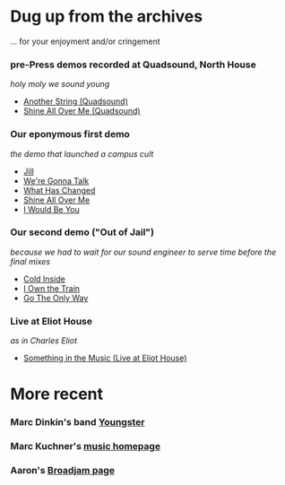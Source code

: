 # Dug up from the archives
... for your enjoyment and/or cringement

### pre-Press demos recorded at Quadsound, North House
_holy moly we sound young_
* <a href="01-Another-String-Quadsound.mp3">Another String (Quadsound)</a>
* <a href="02-Shine-All-Over-Me-Quadsound.mp3">Shine All Over Me (Quadsound)</a>

### Our eponymous first demo
_the demo that launched a campus cult_
* <a href="03-Jill.mp3">Jill</a>
* <a href="04-Were-Gonna-Talk.mp3">We're Gonna Talk</a>
* <a href="05-What-Has-Changed.mp3">What Has Changed</a>
* <a href="06-Shine-All-Over-Me.mp3">Shine All Over Me</a>
* <a href="07-I-Would-Be-You.mp3">I Would Be You</a>

### Our second demo ("Out of Jail")
_because we had to wait for our sound engineer to serve time before the final mixes_
* <a href="08-Cold-Inside.mp3">Cold Inside</a>
* <a href="09-I-Own-the-Train.mp3">I Own the Train</a>
* <a href="10-Go-The-Only-Way.mp3">Go The Only Way</a>

### Live at Eliot House
_as in Charles Eliot_
* <a href="11-Something-in-the-Music-Live-at-Eliot-House.mp3">Something in the Music (Live at Eliot House)</a>

# More recent
### Marc Dinkin's band <a href="https://www.reverbnation.com/youngsterband">Youngster</a>
### Marc Kuchner's <a href="http://www.marckuchner.com/">music homepage</a>
### Aaron's <a href="http://www.broadjam.com/aaronsnow">Broadjam page</a>
